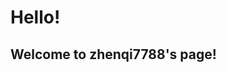 
<!DOCTYPE html>
<html>
<head>
<meta charset="UTF-8" />
<title>Changing Content</title>


</head>
<body>
<h1>Hello!</h1>
	<h2>Welcome to zhenqi7788's page!</h2>
</body>
</html>
